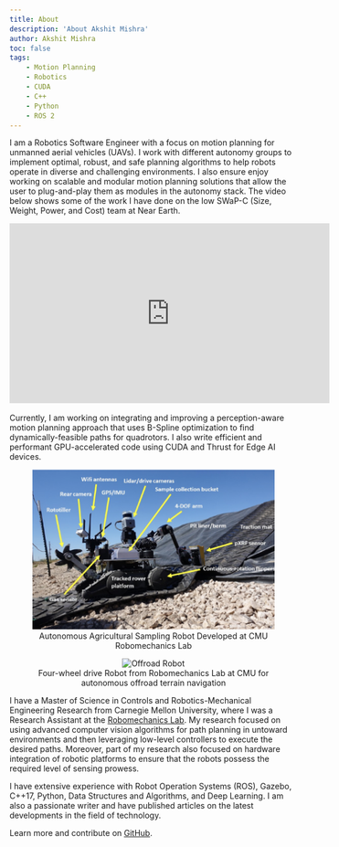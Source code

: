 ```yaml
---
title: About
description: 'About Akshit Mishra'
author: Akshit Mishra
toc: false
tags:
    - Motion Planning
    - Robotics
    - CUDA
    - C++
    - Python
    - ROS 2
---
```


I am a Robotics Software Engineer with a focus on motion planning for unmanned aerial vehicles (UAVs). I work with different autonomy groups to implement optimal, robust, and safe planning algorithms to help robots operate in diverse and challenging environments. I also ensure enjoy working on scalable and modular motion planning solutions that allow the user to plug-and-play them as modules in the autonomy stack. The video below shows some of the work I have done on the low SWaP-C (Size, Weight, Power, and Cost) team at Near Earth.

<iframe width="560" height="315" src="https://www.youtube.com/embed/9koIUqpgJ14?si=Thk2AtRoRIY3ohov" title="YouTube video player" frameborder="0" allow="accelerometer; autoplay; clipboard-write; encrypted-media; gyroscope; picture-in-picture; web-share" referrerpolicy="strict-origin-when-cross-origin" allowfullscreen></iframe>

Currently, I am working on integrating and improving a perception-aware motion planning approach that uses B-Spline optimization to find dynamically-feasible paths for quadrotors. I also write efficient and performant GPU-accelerated code using CUDA and Thrust for Edge AI devices.


<figure style="text-align:center">
  <img src="https://github.com/mishra39/website/blob/main/assets/patrick_robot.png?raw=true" alt="Patrick" width="500"/>
  <figcaption>Autonomous Agricultural Sampling Robot Developed at CMU Robomechanics Lab</figcaption>
</figure>

<figure style="text-align:center">
  <img src="https://www.cmu.edu/me/robomechanicslab/static/images/Clifford-Gallery.jpg" alt="Offroad Robot" width="500"/>
  <figcaption>Four-wheel drive Robot from Robomechanics Lab at CMU for autonomous offroad terrain navigation</figcaption>
</figure>

I have a Master of Science in Controls and Robotics-Mechanical Engineering Research from Carnegie Mellon University, where I was a Research Assistant at the [Robomechanics Lab](https://www.cmu.edu/me/robomechanicslab/). My research focused on using advanced computer vision algorithms for path planning in untoward environments and then leveraging low-level controllers to execute the desired paths. Moreover, part of my research also focused on hardware integration of robotic platforms to ensure that the robots possess the required level of sensing prowess. 

I have extensive experience with Robot Operation Systems (ROS), Gazebo, C++17, Python, Data Structures and Algorithms, and Deep Learning. I am also a passionate writer and have published articles on the latest developments in the field of technology.

Learn more and contribute on [GitHub](https://github.com/mishra39).
